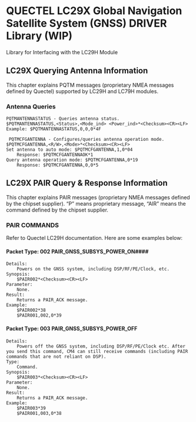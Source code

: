 # QUECTEL LC29X Global Navigation Satellite System (GNSS) DRIVER Library (WIP) #

Library for Interfacing with the LC29H Module


## LC29X Querying Antenna Information ##
This chapter explains PQTM messages (proprietary NMEA messages defined by Quectel) supported by LC29H and LC79H modules.

 ### Antenna Queries ###
    PQTMANTENNASTATUS - Queries antenna status.
    $PQTMANTENNASTATUS,<Status>,<Mode_ind> <Power_ind>*<Checksum><CR><LF>
    Example: $PQTMANTENNASTATUS,0,0,0*4F

     PQTMCFGANTENNA - Configures/queries antenna operation mode.
    $PQTMCFGANTENNA,<R/W>,<Mode>*<Checksum><CR><LF>
    Set antenna to auto mode: $PQTMCFGANTENNA,1,0*04
        Response: $PQTMCFGANTENNAOK*1
    Query antenna operation mode: $PQTMCFGANTENNA,0*19
        Response: $PQTMCFGANTENNA,0,0*5


## LC29X PAIR Query & Response Information ##
This chapter explains PAIR messages (proprietary NMEA messages defined by the chipset supplier). “P” means proprietary message, “AIR” means the command defined by the chipset supplier.


### PAIR COMMANDS ###
Refer to Quectel LC29H documentation. Here are some examples below:

#### Packet Type: 002 PAIR_GNSS_SUBSYS_POWER_ON####
    Details:
        Powers on the GNSS system, including DSP/RF/PE/Clock, etc.
    Synopsis: 
        $PAIR002*<Checksum><CR><LF>
    Parameter: 
        None.
    Result: 
        Returns a PAIR_ACK message.
    Example: 
        $PAIR002*38 
        $PAIR001,002,0*39

#### Packet Type: 003 PAIR_GNSS_SUBSYS_POWER_OFF ####
    Details:
        Powers off the GNSS system, including DSP/RF/PE/Clock etc. After you send this command, CM4 can still receive commands (including PAIR commands that are not reliant on DSP).
    Type:
        Command.
    Synopsis:
        $PAIR003*<Checksum><CR><LF>
    Parameter:
        None.
    Result:
        Returns a PAIR_ACK message.
    Example:
        $PAIR003*39
        $PAIR001,003,0*38
